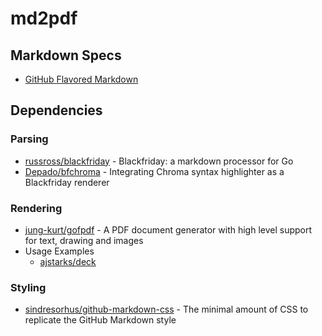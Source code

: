 # md2pdf

## Markdown Specs

- [GitHub Flavored Markdown](https://github.github.com/gfm/)

## Dependencies

### Parsing

- [russross/blackfriday](https://github.com/russross/blackfriday) - Blackfriday: a markdown processor for Go
- [Depado/bfchroma](https://github.com/Depado/bfchroma) - Integrating Chroma syntax highlighter as a Blackfriday renderer 

### Rendering

- [jung-kurt/gofpdf](https://github.com/jung-kurt/gofpdf) - A PDF document generator with high level support for text, drawing and images
- Usage Examples
  - [ajstarks/deck](https://github.com/ajstarks/deck/blob/master/cmd/pdfdeck/pdfdeck.go)

### Styling

  - [sindresorhus/github-markdown-css](https://github.com/sindresorhus/github-markdown-css) - The minimal amount of CSS to replicate the GitHub Markdown style
